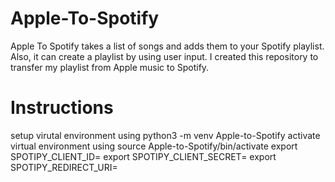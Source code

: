 # Apple-To-Spotify
Apple To Spotify takes a list of songs and adds them to your Spotify playlist. Also, it can create a playlist by using user input. I created this repository to transfer my playlist from Apple music to Spotify.

# Instructions 
setup virutal environment using python3 -m venv Apple-to-Spotify
activate virtual environment using source Apple-to-Spotify/bin/activate
export SPOTIPY_CLIENT_ID=
export SPOTIPY_CLIENT_SECRET=
export SPOTIPY_REDIRECT_URI=
